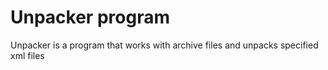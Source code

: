 # Unpacker program
Unpacker is a program that works with archive files and unpacks specified xml files 
